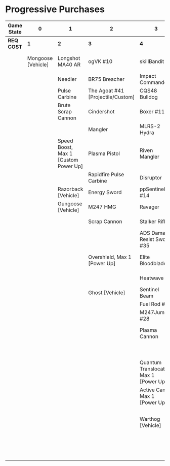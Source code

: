 # Progressive Purchases

| **Game State** | **0**              | **1**                                | **2**                             | **3**                                  | **4**                                       | **5**                                  | **6**                             |                                           |                                      |
|----------------|--------------------|--------------------------------------|-----------------------------------|----------------------------------------|---------------------------------------------|----------------------------------------|-----------------------------------|-------------------------------------------|--------------------------------------|
| **REQ COST**   | **1**              | **2**                                | **3**                             | **4**                                  | **5**                                       | **6**                                  | **7**                             | **8**                                     | **9**                                |
|                | Mongoose [Vehicle] | Longshot MA40 AR                     | ogVK #10                          | skillBandit #7                         | Whispered Truth #2                          | Striker Sidekick                       | ARC Hydra #48                     | Fast Shock Rocket #40 [Projectile/Custom] | Skewer Ultra #43 [Projectile/Custom] |
|                |                    | Needler                              | BR75 Breacher                     | Impact Commando                        | Convergence Bulldog                         | Heavy BR #6                            | Nornfang #13 [Projectile/Custom]  | Rushdown Hammer                           | Scorpion Tail #47                    |
|                |                    | Pulse Carbine                        | The Agoat #41 [Projectile/Custom] | CQS48 Bulldog                          | Blaze of Glory #12                          | Brutal Bandit #8                       | FUBeam #25                        |                                           |                                      |
|                |                    | Brute Scrap Cannon                   | Cindershot                        | Boxer #11                              | Spike Hydra #37 [Projectile/Custom]         | Pursuit Hydra                          | Blaze Rod #45 [Projectile/Custom] |                                           |                                      |
|                |                    |                                      | Mangler                           | MLRS-2 Hydra                           | M41 SPNKR                                   | Ad Victorium #39 [Projectile/Custom]   | Calcine Disruptor                 |                                           |                                      |
|                |                    | Speed Boost, Max 1 [Custom Power Up] | Plasma Pistol                     | Riven Mangler                          | H1 Mangler #23                              | M41 Tracker                            | Provoker #20                      |                                           |                                      |
|                |                    |                                      | Rapidfire Pulse Carbine           | Disruptor                              | Charged Disruptor #21                       | S7 Sniper Rifle                        | FUStalker #18                     |                                           |                                      |
|                |                    | Razorback [Vehicle]                  | Energy Sword                      | ppSentinel #14                         | Unbound Plasma Pistol                       | Riven Sniper #46                       | Purging Shock Rifle               |                                           |                                      |
|                |                    | Gungoose [Vehicle]                   | M247 HMG                          | Ravager                                | Pinpoint Needler                            | S7 Flexfire Sniper                     | Charged Shock Rifle #22           |                                           |                                      |
|                |                    |                                      | Scrap Cannon                      | Stalker Rifle                          | Pulse Launcher #16                          | Arcane Sentinel Beam                   | Jorge's Chaingun #30              |                                           |                                      |
|                |                    |                                      |                                   | ADS Damage Resist Sword #35            | Bayonet Ravager #19                         | Guidedshot #26                         | PinpointCannon #34                |                                           |                                      |
|                |                    |                                      | Overshield, Max 1 [Power Up]      | Elite Bloodblade                       | Ravager Rebound                             | Plasma Mangler #42 [Projectile/Custom] | Diminsher of Hope                 |                                           |                                      |
|                |                    |                                      |                                   | Heatwave                               | Heavy Stalker #17                           | FASTfire Pulse Carbine #15             |                                   |                                           |                                      |
|                |                    |                                      | Ghost [Vehicle]                   | Sentinel Beam                          | Stalker Rifle Ultra                         | Gravity Hammer                         | Wraith [Vehicle]                  |                                           |                                      |
|                |                    |                                      |                                   | Fuel Rod #38                           | Skewer                                      | Shock Rifle                            | Scorpion [Vehicle]                |                                           |                                      |
|                |                    |                                      |                                   | M247Jumper #28                         | Scatterbound Heatwave                       | Fast Skewer #27                        |                                   |                                           |                                      |
|                |                    |                                      |                                   | Plasma Cannon                          | Carpetbomb Heatwave #44 [Projectile/Custom] | Volatile Skewer                        |                                   |                                           |                                      |
|                |                    |                                      |                                   |                                        | Duelist Energy Sword                        | Prophets Bane #36 [Third Type]         |                                   |                                           |                                      |
|                |                    |                                      |                                   | Quantum Translocator, Max 1 [Power Up] | Binary Beam #24                             | BarrageCannon #33                      |                                   |                                           |                                      |
|                |                    |                                      |                                   | Active Camo, Max 1 [Power Up]          | Backdraft Cindershot                        |                                        |                                   |                                           |                                      |
|                |                    |                                      |                                   |                                        | M247-Striker #29                            | Wasp [Vehicle]                         |                                   |                                           |                                      |
|                |                    |                                      |                                   | Warthog [Vehicle]                      | The Answer #31                              | Banshee [Vehicle]                      |                                   |                                           |                                      |
|                |                    |                                      |                                   |                                        | BurstCannon #32                             |                                        |                                   |                                           |                                      |
|                |                    |                                      |                                   |                                        |                                             |                                        |                                   |                                           |                                      |
|                |                    |                                      |                                   |                                        | Rocket Hog [Vehicle]                        |                                        |                                   |                                           |                                      |
|                |                    |                                      |                                   |                                        |                                             |                                        |                                   |                                           |                                      |
|                |                    |                                      |                                   |                                        |                                             |                                        |                                   |                                           |                                      |
|                |                    |                                      |                                   |                                        |                                             |                                        |                                   |                                           |                                      |

